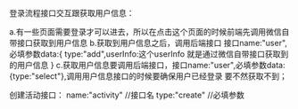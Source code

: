 登录流程接口交互跟获取用户信息：

a.有一些页面需要登录才可以进去，所以在点击这个页面的时候前端先调用微信自带接口获取到用户信息
b.获取到用户信息之后，调用后端接口 接口name:"user",必填参数data:{ type:"add",userInfo:这个userInfo 就是通过微信自带接口获取到的用户信息  }
c.获取用户信息要调用后端接口，接口name:"user",必填参数data:{type:"select"},调用用户信息接口的时候要确保用户已经登录 要不然获取不到；






创建活动接口：
name:"activity"    //接口名
type:"create"      //必填参数
